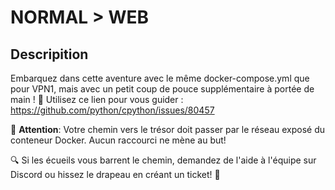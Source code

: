 # NORMAL > WEB
## Descripition 

Embarquez dans cette aventure avec le même docker-compose.yml que pour VPN1, mais avec un petit coup de pouce supplémentaire à portée de main ! 🚀 Utilisez ce lien pour vous guider : https://github.com/python/cpython/issues/80457

🔔 **Attention**: Votre chemin vers le trésor doit passer par le réseau exposé du conteneur Docker. Aucun raccourci ne mène au but!

🔍 Si les écueils vous barrent le chemin, demandez de l'aide à l'équipe sur Discord ou hissez le drapeau en créant un ticket! 🚩
